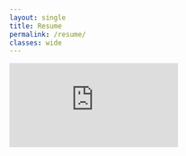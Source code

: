 ```yaml
---
layout: single
title: Resume
permalink: /resume/
classes: wide
---
```


<embed src="https://TylerPollard410.github.io/assets/download/resume.pdf" type="application/pdf" />
